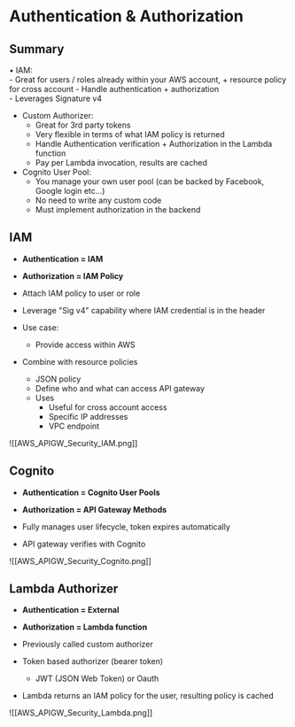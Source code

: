 # Authentication & Authorization

## Summary

• IAM:  
	- Great for users / roles already within your AWS account, + resource policy for cross account
	- Handle authentication + authorization  
	- Leverages Signature v4  
- Custom Authorizer:  
	- Great for 3rd party tokens  
	- Very flexible in terms of what IAM policy is returned  
	- Handle Authentication verification + Authorization in the Lambda function  
	- Pay per Lambda invocation, results are cached  
- Cognito User Pool:  
	- You manage your own user pool (can be backed by Facebook, Google login etc...)  
	- No need to write any custom code  
	- Must implement authorization in the backend
## IAM

- **Authentication = IAM**
- **Authorization = IAM Policy**

- Attach IAM policy to user or role
- Leverage "Sig v4" capability where IAM credential is in the header
- Use case:
	- Provide access within AWS

- Combine with resource policies
	- JSON policy
	- Define who and what can access API gateway
	- Uses
		- Useful for cross account access
		- Specific IP addresses
		- VPC endpoint

![[AWS_APIGW_Security_IAM.png]]

## Cognito

- **Authentication = Cognito User Pools**
- **Authorization = API Gateway Methods**

- Fully manages user lifecycle, token expires automatically
- API gateway verifies with Cognito

![[AWS_APIGW_Security_Cognito.png]]

## Lambda Authorizer

- **Authentication = External**
- **Authorization = Lambda function**

- Previously called custom authorizer
- Token based authorizer (bearer token)
	- JWT (JSON Web Token) or Oauth
- Lambda returns an IAM policy for the user, resulting policy is cached

![[AWS_APIGW_Security_Lambda.png]]